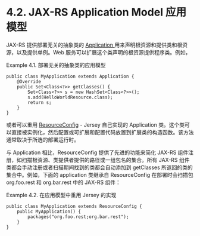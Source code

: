 4.2. JAX-RS Application Model 应用模型
========================

JAX-RS 提供部署无关的抽象类的 [Application ](http://jax-rs-spec.java.net/nonav/2.0/apidocs/javax/ws/rs/core/Application.html)用来声明根资源和提供类和根资源，以及提供单例。Web 服务可以扩展这个类声明的根资源提供程序类。例如，

Example 4.1. 部署无关的抽象类的应用模型


	public class MyApplication extends Application {
	    @Override
	    public Set<Class<?>> getClasses() {
	        Set<Class<?>> s = new HashSet<Class<?>>();
	        s.add(HelloWorldResource.class);
	        return s;
	    }
	}

或者可以重用 [ResourceConfig](https://jersey.java.net/apidocs/2.16/jersey/org/glassfish/jersey/server/ResourceConfig.html) - Jersey 自己实现的 Application 类。这个类可以直接被实例化，然后配置或可扩展和配置代码放置到扩展类的构造函数。该方法通常取决于所选的部署运行时。

与 Application 相比，ResourceConfig  提供了先进的功能来简化 JAX-RS 组件注册，如扫描根资源、类提供者提供的路径或一组包名的集合。所有 JAX-RS 组件类都会手动注册或者扫描期间找到的类都会自动添加到 getClasses 所返回的类的集合中。例如，下面的 application  类继承自 ResourceConfig 在部署时会扫描包 org.foo.rest 和 org.bar.rest 中的 JAX-RS 组件：

Example 4.2. 在应用模型中重用 Jersey 的实现

	public class MyApplication extends ResourceConfig {
	    public MyApplication() {
	        packages("org.foo.rest;org.bar.rest");
	    }
	}
 